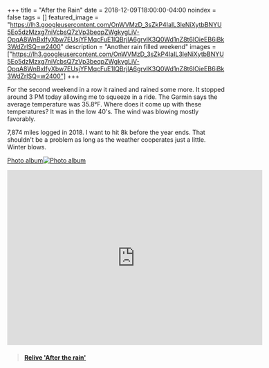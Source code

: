 +++
title =  "After the Rain"
date = 2018-12-09T18:00:00-04:00
noindex = false
tags = []
featured_image = "https://lh3.googleusercontent.com/OnWVMzD_3sZkP4IaIL3leNiXytbBNYU5Eo5dzMzxg7niVcbsQ7zVp3beqpZWgkygLiV-OpqA8WnBxIfyXbw7EUsjYFMqcFuE1IQBrjIA6grvlK3Q0Wd1nZ8t6IOieEB6iBk3WdZrlSQ=w2400"
description = "Another rain filled weekend"
images = ["https://lh3.googleusercontent.com/OnWVMzD_3sZkP4IaIL3leNiXytbBNYU5Eo5dzMzxg7niVcbsQ7zVp3beqpZWgkygLiV-OpqA8WnBxIfyXbw7EUsjYFMqcFuE1IQBrjIA6grvlK3Q0Wd1nZ8t6IOieEB6iBk3WdZrlSQ=w2400"]
+++

For the second weekend in a row it rained and rained some more. It stopped around 3 PM today allowing me to squeeze in a ride. The Garmin says the average temperature was 35.8°F. Where does it come up with these temperatures? It was in the low 40's. The wind was blowing mostly favorably.

7,874 miles logged in 2018. I want to hit 8k before the year ends. That shouldn't be a problem as long as the weather cooperates just a little. Winter blows.

 [Photo album![Photo album](https://lh3.googleusercontent.com/kMRIA1HhHswwqE32xP_-yvVPMIC5XFH3YbLPIBe7idjmjGJdNjqrymFQbaB37qtT07_F4bavqaQNX4ftWl5y5_-hlqDp9ietKZHTFMY2sjjZudQwzjJV2uta5nSbP_GWiuGE3IbhTZc=w2400)](https://photos.app.goo.gl/DUUCxByueAVAcvidA)

<iframe height='405' width='590' frameborder='0' allowtransparency='true' scrolling='no' src='https://www.strava.com/activities/2009298087/embed/8119c2286be35566b862c1603565032868f8199c'></iframe>

<blockquote class="embedly-card" data-card-controls="0" data-card-key="f1631a41cb254ca5b035dc5747a5bd75"><h4><a href="https://www.relive.cc/view/2009298087?r=embed-site">Relive 'After the rain'</a></h4></blockquote>
        <script async src="https://cdn.embedly.com/widgets/platform.js" charset="UTF-8"></script>
        
